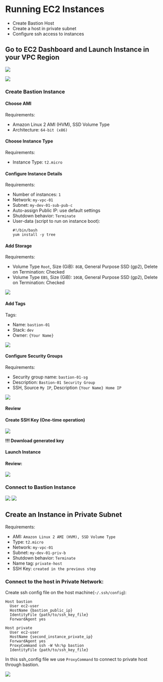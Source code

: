 # Running EC2 Instances

- Create Bastion Host
- Create a host in private subnet
- Configure ssh access to instances
## Go to EC2 Dashboard and Launch Instance in your VPC Region

![](images/ec2-console.jpg)

![](images/aws-ec2-create.jpg)


### Create Bastion Instance 

#### Choose AMI

Requirements:
- Amazon Linux 2 AMI (HVM), SSD Volume Type 
- Architecture: `64-bit (x86)`

#### Choose Instance Type

Requirements:
- Instance Type: `t2.micro`

#### Configure Instance Details

Requirements:
- Number of instances: `1`
- Network: `my-vpc-01`
- Subnet: `my-dev-01-sub-pub-c`
- Auto-assign Public IP: use default settings
- Shutdown behavior: `Terminate`
- User-data (script to run on instance boot): 
    ```
    #!/bin/bash
    yum install -y tree
    ```

#### Add Storage

Requirements:
- Volume Type `Root`, Size (GiB): `8GB`, General Purpose SSD (gp2), Delete on Termination: Checked
- Volume Type `EBS`, Size (GiB): `10GB`, General Purpose SSD (gp2), Delete on Termination: Checked

![](images/aws-ec2-create-disk.png)

#### Add Tags

Tags:
- Name: `bastion-01`
- Stack: `dev`
- Owner: `{Your Name}`

![](images/aws-ec2-create-tags.jpg)


#### Configure Security Groups

Requirements:
- Security group name: `bastion-01-sg`
- Description: `Bastion-01 Security Group`
- SSH, Source `My IP`, Description `{Your Name} Home IP`

![](images/aws-ec2-create-sg.jpg)

#### Review

#### Create SSH Key (One-time operation)

![](images/aws-ec2-create-ssh.jpg)

**!!! Download generated key**

#### Launch Instance

#### Review:

![](images/aws-ec2-created.jpg)


### Connect to Bastion Instance

![](images/aws-ec2-created-2.jpg)
![](images/aws-ec2-connect.jpg)

## Create an Instance in Private Subnet

Requirements:

- AMI: `Amazon Linux 2 AMI (HVM), SSD Volume Type`
- Type: `t2.micro`
- Network: `my-vpc-01`
- Subnet: `my-dev-01-priv-b`
- Shutdown behavior: `Terminate`
- Name tag: `private-host`
- SSH Key: `created in the previous step`

### Connect to the host in Private Network:

Create ssh config file on the host machine(`~/.ssh/config`):
```
Host bastion
  User ec2-user
  HostName {bastion_public_ip}
  IdentityFile {path/to/ssh_key_file}
  ForwardAgent yes

Host private
  User ec2-user
  HostName {second_instance_private_ip}
  ForwardAgent yes
  ProxyCommand ssh -W %h:%p bastion
  IdentityFile {path/to/ssh_key_file}
```
In this ssh_config file we use `ProxyCommand` to connect to private host through bastion.

![](images/ssh-ec2-1-2.jpg)
